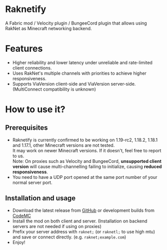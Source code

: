 # Raknetify
A Fabric mod / Velocity plugin / BungeeCord plugin that allows using RakNet as Minecraft networking backend.

# Features
- Higher reliability and lower latency under unreliable and rate-limited client connections.
- Uses RakNet's multiple channels with priorities to achieve higher responsiveness. 
- Supports ViaVersion client-side and ViaVersion server-side. (MultiConnect compatibility is unknown)

# How to use it?

## Prerequisites
- Raknetify is currently confirmed to be working on 1.19-rc2, 1.18.2, 1.18.1 and 1.17.1, 
  other Minecraft versions are not tested.  
  It may work on newer Minecraft versions. If it doesn't, feel free to report to us.  
  Note: On proxies such as Velocity and BungeeCord, **unsupported client version** will cause
  multi-channelling failing to initialize, causing **reduced responsiveness**.  
- You need to have a UDP port opened at the same port number of your normal server port. 

## Installation and usage
- Download the latest release from [GitHub](https://github.com/RelativityMC/raknetify/releases) 
  or development builds from [CodeMC](https://ci.codemc.io/job/RelativityMC/job/raknetify/)
- Install the mod on both client and server. (Installation on backend servers are not needed if using on proxies) 
- Prefix your server address with `raknet;` (or `raknetl;` to use high mtu) and save or connect directly. 
  (e.g. `raknet;example.com`)
- Enjoy!

